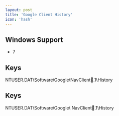 ```yaml
---
layout: post
title: 'Google Client History'
icon: 'hash'
---
```


## Windows Support

- 7



## Keys

NTUSER.DAT\Software\Google\NavClient.1\History



## Keys

NTUSER.DAT\Software\Google\ NavClient.1\History

